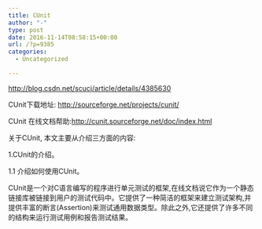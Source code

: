 ```yaml
---
title: CUnit
author: "-"
type: post
date: 2016-11-14T08:58:15+00:00
url: /?p=9385
categories:
  - Uncategorized

---
```

http://blog.csdn.net/scucj/article/details/4385630
  
CUnit下载地址: http://sourceforge.net/projects/cunit/
  
CUnit 在线文档帮助:http://cunit.sourceforge.net/doc/index.html


关于CUnit, 本文主要从介绍三方面的内容: 
  
1.CUnit的介绍。
  
1.1 介绍如何使用CUnit。

CUnit是一个对C语言编写的程序进行单元测试的框架,在线文档说它作为一个静态链接库被链接到用户的测试代码中。它提供了一种简洁的框架来建立测试架构,并提供丰富的断言(Assertion)来测试通用数据类型。除此之外,它还提供了许多不同的结构来运行测试用例和报告测试结果。